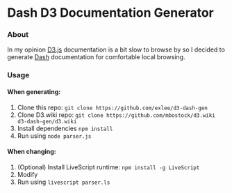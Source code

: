 Dash D3 Documentation Generator
======

### About

In my opinion [D3.js][d3js] documentation is a bit slow to browse by so I decided to generate [Dash][dash] documentation for comfortable local browsing.

### Usage
#### When generating:

1. Clone this repo: `git clone https://github.com/exlee/d3-dash-gen`
2. Clone D3.wiki repo: `git clone https://github.com/mbostock/d3.wiki d3-dash-gen/d3.wiki`
3. Install dependencies `npm install`
4. Run using `node parser.js`

#### When changing:

1. (Optional) Install LiveScript runtime: `npm install -g LiveScript`
2. Modify
3. Run using `livescript parser.ls`

[dash]: http://kapeli.com/
[d3js]: http://d3js.org/
